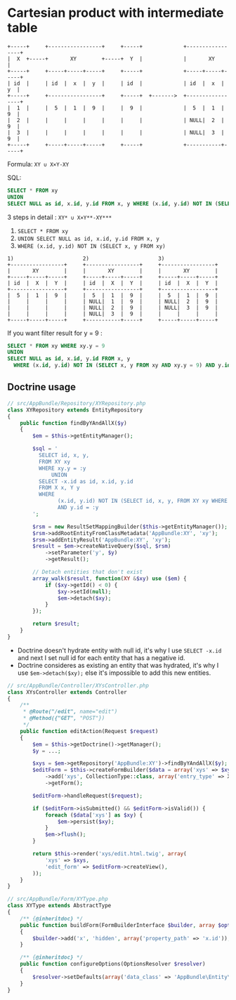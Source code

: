 Cartesian product with intermediate table
=========================================

```
+-----+     +-----------------+     +-----+             +-----------------+
|  X  +-----+       XY        +-----+  Y  |             |       XY        |
+-----+     +-----+-----+-----+     +-----+             +-----+-----+-----+
| id  |     | id  |  x  |  y  |     | id  |             | id  |  x  |  y  |
+-----+     +-----------------+     +-----+  +------->  +-----------------+
|  1  |     |  5  |  1  |  9  |     |  9  |             |  5  |  1  |  9  |
|  2  |     |     |     |     |     |     |             | NULL|  2  |  9  |
|  3  |     |     |     |     |     |     |             | NULL|  3  |  9  |
+-----+     +-----+-----+-----+     +-----+             +-----------+-----+
```

Formula: ``XY ∪ X×Y-XY``

SQL:

```sql
SELECT * FROM xy
UNION
SELECT NULL as id, x.id, y.id FROM x, y WHERE (x.id, y.id) NOT IN (SELECT x, y FROM xy)
```

3 steps in detail : ``XY* ∪ X×Y**-XY***``
  1. ``SELECT * FROM xy``
  2. ``UNION SELECT NULL as id, x.id, y.id FROM x, y``
  3. ``WHERE (x.id, y.id) NOT IN (SELECT x, y FROM xy)``

```
1)                      2)                      3)
+-----------------+     +-----------------+     +-----------------+
|       XY        |     |       XY        |     |       XY        |
+-----+-----+-----+     +-----+-----+-----+     +-----+-----+-----+
| id  |  X  |  Y  |     | id  |  X  |  Y  |     | id  |  X  |  Y  |
+-----------------+     +-----------------+     +-----------------+
|  5  |  1  |  9  |     |  5  |  1  |  9  |     |  5  |  1  |  9  |
|     |     |     |     | NULL|  1  |  9  |     | NULL|  2  |  9  |
|     |     |     |     | NULL|  2  |  9  |     | NULL|  3  |  9  |
|     |     |     |     | NULL|  3  |  9  |     |     |     |     |
+-----+-----+-----+     +-----------+-----+     +-----+-----+-----+
```

If you want filter result for y = 9 :

```sql
SELECT * FROM xy WHERE xy.y = 9
UNION
SELECT NULL as id, x.id, y.id FROM x, y
  WHERE (x.id, y.id) NOT IN (SELECT x, y FROM xy AND xy.y = 9) AND y.id = 9
```

Doctrine usage
--------------

```php
// src/AppBundle/Repository/XYRepository.php
class XYRepository extends EntityRepository
{
    public function findByYAndAllX($y)
    {
        $em = $this->getEntityManager();

        $sql = '
          SELECT id, x, y,
          FROM XY xy
          WHERE xy.y = :y
              UNION
          SELECT -x.id as id, x.id, y.id
          FROM X x, Y y
          WHERE
                (x.id, y.id) NOT IN (SELECT id, x, y, FROM XY xy WHERE xy.y = :y)
                AND y.id = :y
        ';

        $rsm = new ResultSetMappingBuilder($this->getEntityManager());
        $rsm->addRootEntityFromClassMetadata('AppBundle:XY', 'xy');
        $rsm->addEntityResult('AppBundle:XY', 'xy');
        $result = $em->createNativeQuery($sql, $rsm)
            ->setParameter('y', $y)
            ->getResult();

        // Detach entities that don't exist
        array_walk($result, function(XY &$xy) use ($em) {
            if ($xy->getId() < 0) {
                $xy->setId(null);
                $em->detach($xy);
            }
        });

        return $result;
    }
}
```

- Doctrine doesn't hydrate entity with null id, it's why I use ``SELECT -x.id`` and next I set null id for each entity that has a negative id.
- Doctrine consideres as existing an entity that was hydrated, it's why I use ``$em->detach($xy);`` else it's impossible to add this new entities.

```php
// src/AppBundle/Controller/XYsController.php
class XYsController extends Controller
{
    /**
     * @Route("/edit", name="edit")
     * @Method({"GET", "POST"})
     */
    public function editAction(Request $request)
    {
        $em = $this->getDoctrine()->getManager();
        $y = ...;

        $xys = $em->getRepository('AppBundle:XY')->findByYAndAllX($y);
        $editForm = $this->createFormBuilder($data = array('xys' => $xys))
            ->add('xys', CollectionType::class, array('entry_type' => XYType::class))
            ->getForm();

        $editForm->handleRequest($request);

        if ($editForm->isSubmitted() && $editForm->isValid()) {
            foreach ($data['xys'] as $xy) {
                $em->persist($xy);
            }
            $em->flush();
        }

        return $this->render('xys/edit.html.twig', array(
            'xys' => $xys,
            'edit_form' => $editForm->createView(),
        ));
    }
}
```

```php
// src/AppBundle/Form/XYType.php
class XYType extends AbstractType
{
    /** {@inheritdoc} */
    public function buildForm(FormBuilderInterface $builder, array $options)
    {
        $builder->add('x', 'hidden', array('property_path' => 'x.id'));
    }

    /** {@inheritdoc} */
    public function configureOptions(OptionsResolver $resolver)
    {
        $resolver->setDefaults(array('data_class' => 'AppBundle\Entity\XY'));
    }
}
```
